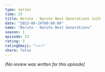 ```yaml
---
type: series
time: 25
title: Boruto - Naruto Next Generations 1x23
date: "2023-08-24T00:00:00"
name: "Boruto - Naruto Next Generations"
season: 1
episode: 23
rating: 3
ratingEmoji: "⭐️⭐️⭐️"
share: false
---
```


_[No review was written for this episode]_
